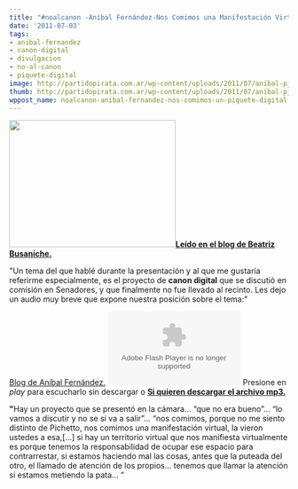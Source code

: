 ```yaml
---
title: "#noalcanon -Aníbal Fernández-Nos Comimos una Manifestación Virtual!"
date: '2011-07-03'
tags:
- anibal-fernandez
- canon-digital
- divulgacion
- no-al-canon
- piquete-digital
image: http://partidopirata.com.ar/wp-content/uploads/2011/07/anibal-pj-digital.jpg
thumb: http://partidopirata.com.ar/wp-content/uploads/2011/07/anibal-pj-digital.jpg
wppost_name: noalcanon-anibal-fernandez-nos-comimos-un-piquete-digital
---
```


<a href="http://partidopirata.com.ar/wp-content/uploads/2011/07/anibal-pj-digital.jpg"><img class="alignleft size-medium wp-image-1318" title="anibal-pj-digital" src="http://partidopirata.com.ar/wp-content/uploads/2011/07/anibal-pj-digital-300x229.jpg" alt="" width="300" height="229" /></a><strong><a href="http://www.bea.org.ar/2011/07/nos-comimos-un-error-anibal-fernandez-sobre-el-canon-digital/" target="_blank">Leído en el blog de Beatriz Busaniche.</a></strong>

"Un tema del que hablé durante la presentación y al que me gustaría referirme especialmente, es el proyecto de <strong>canon digital</strong> que se discutió en comisión en Senadores, y que finalmente no fue  llevado al recinto. Les dejo un audio muy breve que expone nuestra  posición sobre el tema:"

<a href="http://www.anibalfernandez.com.ar/index.php/te-lo-digo-yo/esto-es-asi/715-anibal-fernandez-y-el-proyecto-de-canon-digital" target="_blank">Blog de Aníbal Fernández.</a>
<object id="player720819" width="240" height="133" type="application/x-shockwave-flash" data="http://www.ivoox.com/playerivoox_ee_720819_1.html"><param name="movie" value="http://www.ivoox.com/playerivoox_ee_720819_1.html" /><param name="AllowScriptAccess" value="always" /><param name="allowFullScreen" value="true" /><param name="wmode" value="transparent" /><embed type="application/x-shockwave-flash" width="240" height="133" src="http://www.ivoox.com/playerivoox_ee_720819_1.html" allowfullscreen="true" wmode="transparent" allowscriptaccess="always"></embed></object>
Presione en <em>play</em> para escucharlo sin descargar o <strong><a href="http://www.ivoox.com/anibal-fernandez-canon-digital_md_720819_1.mp3" target="_blank">Si quieren descargar el archivo mp3.</a></strong>

<strong>"</strong>Hay un proyecto que se presentó en la cámara… “que no era bueno”…  “lo  vamos a discutir y no se si va a salir”… “nos comimos, porque no me  siento distinto de Pichetto, nos comimos una manifestación virtual, la  vieron ustedes a esa,[...] si hay un territorio virtual que nos  manifiesta virtualmente es porque tenemos la responsabilidad de ocupar  ese espacio para contrarrestar, si estamos haciendo mal las cosas, antes  que la puteada del otro, el llamado de atención de los propios… tenemos  que llamar la atención si estamos metiendo la pata… ”
